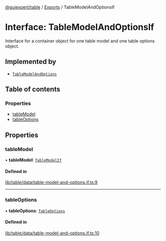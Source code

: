 [@guiexpert/table](../README.md) / [Exports](../modules.md) / TableModelAndOptionsIf

# Interface: TableModelAndOptionsIf

Interface for a container object for one table model and one table options object.

## Implemented by

- [`TableModelAndOptions`](../classes/TableModelAndOptions.md)

## Table of contents

### Properties

- [tableModel](TableModelAndOptionsIf.md#tablemodel)
- [tableOptions](TableModelAndOptionsIf.md#tableoptions)

## Properties

### tableModel

• **tableModel**: [`TableModelIf`](TableModelIf.md)

#### Defined in

[lib/table/data/table-model-and-options.if.ts:9](https://github.com/guiexperttable/ge-table/blob/6aaca3c/libs/table/src/lib/table/data/table-model-and-options.if.ts#L9)

___

### tableOptions

• **tableOptions**: [`TableOptions`](../classes/TableOptions.md)

#### Defined in

[lib/table/data/table-model-and-options.if.ts:10](https://github.com/guiexperttable/ge-table/blob/6aaca3c/libs/table/src/lib/table/data/table-model-and-options.if.ts#L10)
